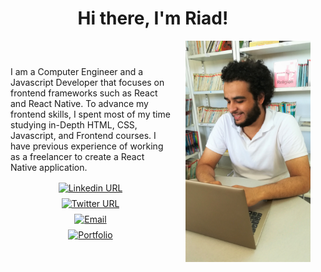 <h1 style="text-align: center;">Hi there, I'm Riad!</h1>
<div style="display: flex; justify-content: space-around;">
    <div  style="display: flex; flex-direction: column; justify-content: center; align-self: stretch; align-items: center; padding-right: 24px; padding-left: 24px;">
        <p style="text-align: left; margin-bottom: 16px;">
            I am a Computer Engineer and a Javascript Developer that focuses on frontend frameworks such as React and React Native. To advance my frontend skills, I spent most of my time studying in-Depth HTML, CSS, Javascript, and Frontend courses. I have previous experience of working as a freelancer to create a React Native application. 
        </p>
        <a href="https://linkedin.com/in/RiadAdel" style="margin-bottom: 8px;">
            <img alt="Linkedin URL" src="https://img.shields.io/badge/-RiadAdel-blue?style=flat&logo=linkedin&labelColor=blue"/>
        </a>
        <a href="https://twitter.com/RiadAdel1" style="margin-bottom: 8px;">
            <img alt="Twitter URL" src="https://img.shields.io/badge/-@RiadAdel1-blue?style=flat&logo=twitter&logoColor=white&labelColor=blue">
        </a>
        <a href="mailto:riadadel22@gmail.com" style="margin-bottom: 8px;">
            <img alt="Email" src="https://img.shields.io/badge/-riadadel22@gmail.com-white?style=flat&logo=Monster&logoColor=red&labelColor=white">
        </a>
        <a href="https://riadadel.github.io/portfolio/" style="margin-bottom: 8px;">
            <img alt="Portfolio" src="https://img.shields.io/badge/-riadadel.github.io/portfolio-black?style=flat&logo=Javascript&labelColor=black"/>
        </a>
    </div>
    <img src="./assets/images/profile.jpg" width="200px" style="object-fit: contain;"/>
</div>
